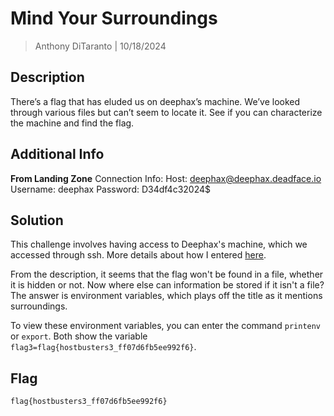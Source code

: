 # Mind Your Surroundings

> Anthony DiTaranto | 10/18/2024

## Description

There’s a flag that has eluded us on deephax’s machine. We’ve looked through various files but can’t seem to locate it. See if you can characterize the machine and find the flag.

## Additional Info 

**From Landing Zone**
Connection Info:
Host: deephax@deephax.deadface.io
Username: deephax
Password: D34df4c32024$

## Solution

This challenge involves having access to Deephax's machine, which we accessed through ssh. More details about how I entered [here](https://github.com/anthonyvd1028/Projects/tree/main/CTF/Deadface_2024/Forensics/Landing_Zone/README.md).

From the description, it seems that the flag won't be found in a file, whether it is hidden or not. Now where else can information be stored if it isn't a file? The answer is environment variables, which plays off the title as it mentions surroundings.

To view these environment variables, you can enter the command `printenv` or `export`. Both show the variable `flag3=flag{hostbusters3_ff07d6fb5ee992f6}`.

## Flag

`flag{hostbusters3_ff07d6fb5ee992f6}`

